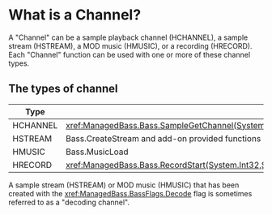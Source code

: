 # What is a Channel?
A "Channel" can be a sample playback channel (HCHANNEL), a sample stream (HSTREAM), a MOD music (HMUSIC), or a recording (HRECORD).
Each "Channel" function can be used with one or more of these channel types.

## The types of channel
Type     | Returned by
---------|--------------
HCHANNEL | <xref:ManagedBass.Bass.SampleGetChannel(System.Int32,System.Boolean)>
HSTREAM  | Bass.CreateStream and add-on provided functions
HMUSIC   | Bass.MusicLoad
HRECORD  | <xref:ManagedBass.Bass.RecordStart(System.Int32,System.Int32,ManagedBass.BassFlags,ManagedBass.RecordProcedure,System.IntPtr)>

A sample stream (HSTREAM) or MOD music (HMUSIC) that has been created with the <xref:ManagedBass.BassFlags.Decode> flag is sometimes referred to as a "decoding channel".
